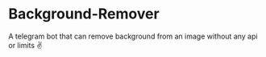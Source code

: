 # Background-Remover
A telegram bot that can remove background from an image without any api or limits ✌
